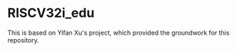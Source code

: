 # RISCV32i_edu
This is based on Yifan Xu's project, which provided the groundwork for this repository.
